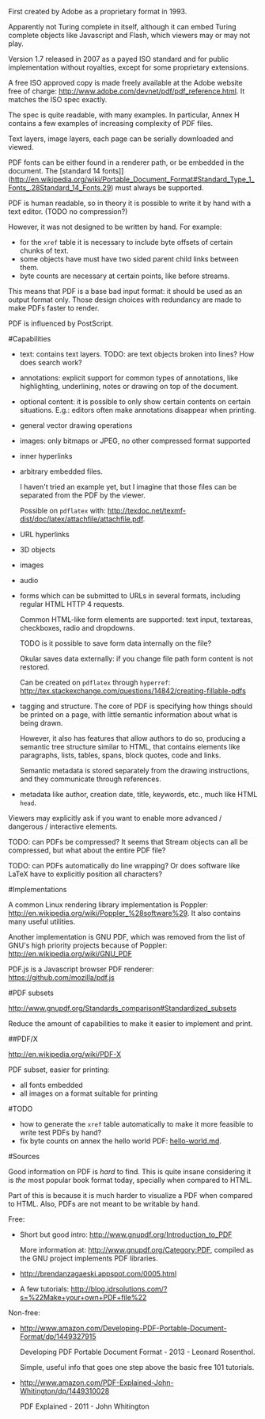 First created by Adobe as a proprietary format in 1993.

Apparently not Turing complete in itself, although it can embed Turing complete objects like Javascript and Flash, which viewers may or may not play.

Version 1.7 released in 2007 as a payed ISO standard and for public implementation without royalties, except for some proprietary extensions.

A free ISO approved copy is made freely available at the Adobe website free of charge: <http://www.adobe.com/devnet/pdf/pdf_reference.html>. It matches the ISO spec exactly.

The spec is quite readable, with many examples. In particular, Annex H contains a few examples of increasing complexity of PDF files.

Text layers, image layers, each page can be serially downloaded and viewed.

PDF fonts can be either found in a renderer path, or be embedded in the document. The [standard 14 fonts]](http://en.wikipedia.org/wiki/Portable_Document_Format#Standard_Type_1_Fonts_.28Standard_14_Fonts.29) must always be supported. 

PDF is human readable, so in theory it is possible to write it by hand with a text editor. (TODO no compression?)

However, it was not designed to be written by hand. For example:

- for the `xref` table it is necessary to include byte offsets of certain chunks of text.
- some objects have must have two sided parent child links between them.
- byte counts are necessary at certain points, like before streams.

This means that PDF is a base bad input format: it should be used as an output format only. Those design choices with redundancy are made to make PDFs faster to render.

PDF is influenced by PostScript.

#Capabilities

-   text: contains text layers. TODO: are text objects broken into lines? How does search work?

-   annotations: explicit support for common types of annotations, like highlighting, underlining, notes or drawing on top of the document.

-   optional content: it is possible to only show certain contents on certain situations. E.g.: editors often make annotations disappear when printing.

-   general vector drawing operations

-   images: only bitmaps or JPEG, no other compressed format supported

-   inner hyperlinks

-   arbitrary embedded files.

    I haven't tried an example yet, but I imagine that those files can be separated from the PDF by the viewer.

    Possible on `pdflatex` with: <http://texdoc.net/texmf-dist/doc/latex/attachfile/attachfile.pdf>.

-   URL hyperlinks

-   3D objects

-   images

-   audio

-   forms which can be submitted to URLs in several formats, including regular HTML HTTP 4 requests.

    Common HTML-like form elements are supported: text input, textareas, checkboxes, radio and dropdowns.

    TODO is it possible to save form data internally on the file?

    Okular saves data externally: if you change file path form content is not restored.

    Can be created on `pdflatex` through `hyperref`: <http://tex.stackexchange.com/questions/14842/creating-fillable-pdfs>

-   tagging and structure. The core of PDF is specifying how things should be printed on a page, with little semantic information about what is being drawn.

    However, it also has features that allow authors to do so, producing a semantic tree structure similar to HTML, that contains elements like paragraphs, lists, tables, spans, block quotes, code and links.

    Semantic metadata is stored separately from the drawing instructions, and they communicate through references.

-   metadata like author, creation date, title, keywords, etc., much like HTML `head`.

Viewers may explicitly ask if you want to enable more advanced / dangerous / interactive elements.

TODO: can PDFs be compressed? It seems that Stream objects can all be compressed, but what about the entire PDF file?

TODO: can PDFs automatically do line wrapping? Or does software like LaTeX have to explicitly position all characters?

#Implementations

A common Linux rendering library implementation is Poppler: <http://en.wikipedia.org/wiki/Poppler_%28software%29>. It also contains many useful utilities.

Another implementation is GNU PDF, which was removed from the list of GNU's high priority projects because of Poppler: <http://en.wikipedia.org/wiki/GNU_PDF>

PDF.js is a Javascript browser PDF renderer: <https://github.com/mozilla/pdf.js>

#PDF subsets

<http://www.gnupdf.org/Standards_comparison#Standardized_subsets>

Reduce the amount of capabilities to make it easier to implement and print.

##PDF/X

<http://en.wikipedia.org/wiki/PDF-X>

PDF subset, easier for printing:

- all fonts embedded
- all images on a format suitable for printing

#TODO

- how to generate the `xref` table automatically to make it more feasible to write test PDFs by hand?
- fix byte counts on annex the hello world PDF: [hello-world.md](hello-world.md).

#Sources

Good information on PDF is *hard* to find. This is quite insane considering it is *the* most popular book format today, specially when compared to HTML. 

Part of this is because it is much harder to visualize a PDF when compared to HTML. Also, PDFs are not meant to be writable by hand.

Free:

-   Short but good intro: <http://www.gnupdf.org/Introduction_to_PDF>

    More information at: <http://www.gnupdf.org/Category:PDF>, compiled as the GNU project implements PDF libraries.

-   <http://brendanzagaeski.appspot.com/0005.html>

-   A few tutorials: <http://blog.idrsolutions.com/?s=%22Make+your+own+PDF+file%22>

Non-free:

-   <http://www.amazon.com/Developing-PDF-Portable-Document-Format/dp/1449327915>

    Developing PDF Portable Document Format - 2013 - Leonard Rosenthol.

    Simple, useful info that goes one step above the basic free 101 tutorials.

-   <http://www.amazon.com/PDF-Explained-John-Whitington/dp/1449310028>

    PDF Explained - 2011 - John Whitington
